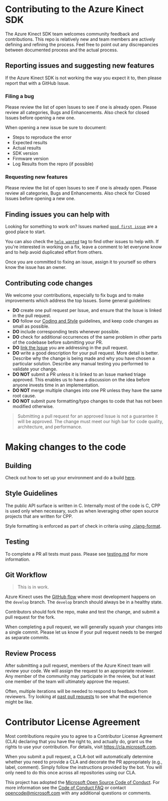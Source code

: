 # Contributing to the Azure Kinect SDK

The Azure Kinect SDK team welcomes community feedback and contributions. This repo
is relatively new and team members are actively defining and refining the process. Feel free to point out any discrepancies between documented process and the actual process.

## Reporting issues and suggesting new features

If the Azure Kinect SDK is not working the way you expect it to, then please report that with a GitHub Issue.

### Filing a bug

Please review the list of open Issues to see if one is already open. Please review all categories, Bugs and Enhancements. Also check for closed Issues before opening a new one.

When opening a new issue be sure to document:

* Steps to reproduce the error
* Expected results
* Actual results
* SDK version
* Firmware version
* Log Results from the repro (if possible)

### Requesting new features

Please review the list of open Issues to see if one is already open. Please review all categories, Bugs and Enhancements. Also check for Closed Issues before opening a new one.

## Finding issues you can help with

Looking for something to work on? Issues marked [``good first issue``](https://github.com/Microsoft/Azure-Kinect-Sensor-SDK/labels/good%20first%20issue) are a good place to start.

You can also check the [``help wanted``](https://github.com/Microsoft/Azure-Kinect-Sensor-SDK/labels/help%20wanted) tag to find other issues to help with. If you're interested in working on a fix, leave a comment to let everyone know and to help avoid duplicated effort from others.

Once you are committed to fixing an issue, assign it to yourself so others know the issue has an owner.

## Contributing code changes

We welcome your contributions, especially to fix bugs and to make improvements which address the top Issues. Some general guidelines:

* **DO** create one pull request per Issue, and ensure that the Issue is linked in the pull request.
* **DO** follow our [Coding and Style](#Style-Guidelines) guidelines, and keep code changes as small as possible.
* **DO** include corresponding tests whenever possible.
* **DO** check for additional occurrences of the same problem in other parts of the codebase before submitting your PR.
* **DO** [link the Issue](https://github.com/blog/957-introducing-issue-mentions) you are addressing in the pull request.
* **DO** write a good description for your pull request. More detail is better. Describe why the change is being made and why you have chosen a particular solution. Describe any manual testing you performed to validate your change.
* **DO NOT** submit a PR unless it is linked to an Issue marked triage approved. This enables us to have a discussion on the idea before anyone invests time in an implementation.
* **DO NOT** merge multiple changes into one PR unless they have the same root cause.
* **DO NOT** submit pure formatting/typo changes to code that has not been modified otherwise.

> Submitting a pull request for an approved Issue is not a guarantee it will be approved.
> The change must meet our high bar for code quality, architecture, and performance.

# Making changes to the code

## Building
Check out how to set up your environment and do a build [here](docs/building.md).

## Style Guidelines
The public API surface is written in C. Internally most of the code is C, CPP is used only when necessary, such as when leveraging other open source projects that are written for CPP.

Style formatting is enforced as part of check in criteria using [.clang-format](.clang-format).

## Testing
To complete a PR all tests must pass. Please see [testing.md](docs/testing.md) for more information.

## Git Workflow

>This is in work.

Azure Kinect uses the [GitHub flow](https://guides.github.com/introduction/flow/) where most
development happens on the `develop` branch. The `develop` branch should always be in a
healthy state.

Contributors should fork the repo, make and test the change, and submit a pull request for the fork.

When completing a pull request, we will generally squash your changes into a single commit. Please
let us know if your pull request needs to be merged as separate commits.

## Review Process
After submitting a pull request, members of the Azure Kinect team will review your code. We will
assign the request to an appropriate reviewer. Any member of the community may
participate in the review, but at least one member of the team will ultimately approve
the request.

Often, multiple iterations will be needed to respond to feedback from reviewers. Try looking at
[past pull requests](https://github.com/Microsoft/Azure-Kinect-Sensor-SDK/pulls?q=is%3Apr+is%3Aclosed) to see what the experience might be like.

# Contributor License Agreement
Most contributions require you to agree to a Contributor License Agreement (CLA) declaring that you have
the right to, and actually do, grant us the rights to use your contribution. For details, visit https://cla.microsoft.com.

When you submit a pull request, a CLA-bot will automatically determine whether
you need to provide a CLA and decorate the PR appropriately (e.g., label,
comment). Simply follow the instructions provided by the bot. You will only
need to do this once across all repositories using our CLA.

This project has adopted the [Microsoft Open Source Code of
Conduct](https://opensource.microsoft.com/codeofconduct/).  For more
information see the [Code of Conduct
FAQ](https://opensource.microsoft.com/codeofconduct/faq/) or contact
[opencode@microsoft.com](mailto:opencode@microsoft.com) with any additional
questions or comments.
